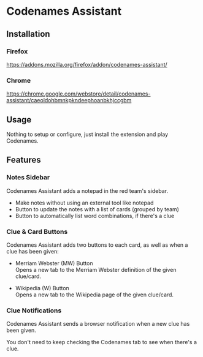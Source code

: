 # Codenames Assistant

## Installation

### Firefox

https://addons.mozilla.org/firefox/addon/codenames-assistant/

### Chrome

https://chrome.google.com/webstore/detail/codenames-assistant/caeoldohbmnkpkndeephoanbkhjccgbm

## Usage

Nothing to setup or configure, just install the extension and play Codenames.

## Features

### Notes Sidebar

Codenames Assistant adds a notepad in the red team's sidebar.

-   Make notes without using an external tool like notepad
-   Button to update the notes with a list of cards (grouped by team)
-   Button to automatically list word combinations, if there's a clue

### Clue & Card Buttons

Codenames Assistant adds two buttons to each card, as well as when a clue has been given:

-   Merriam Webster (MW) Button  
     Opens a new tab to the Merriam Webster definition of the given clue/card.

-   Wikipedia (W) Button  
     Opens a new tab to the Wikipedia page of the given clue/card.

### Clue Notifications

Codenames Assistant sends a browser notification when a new clue has been given.

You don't need to keep checking the Codenames tab to see when there's a clue.
